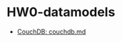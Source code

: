 # HW0-datamodels
* [CouchDB: couchdb.md](https://raw.githubusercontent.com/KG0797/HW0-datamodels/main/couchdb.md)

